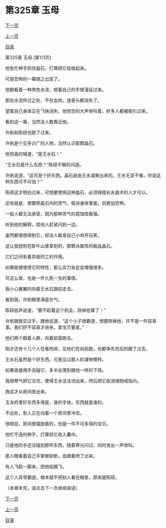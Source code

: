 <h1>第325章    玉母</h1>
            <div><p><a href="./973_%E7%AC%AC325%E7%AB%A0_%E7%8E%89%E6%AF%8D.md">下一页</a></p><p><a href="./971_%E7%AC%AC324%E7%AB%A0_%E6%B0%B4%E6%99%B6%E4%BA%BA.md">上一页</a></p><p><a href="../">目录</a></p></div>
            <div><p>第325章    玉母 (第1/3页)</p><p>他急忙伸手抓住晶石，打算把它给收起来。</p><p>可是恐怖的一幕随之出现了。</p><p>他眼看着一种黑色水流，顺着自己的手臂漫延过来。</p><p>那些水流所过之处，不仅血肉，连骨头都消失了。</p><p>望着自己身体正在飞快消失，他惊恐的大声惨叫着，好多人都被吸引过来。</p><p>看到这一幕，当然没人敢靠近他。</p><p>许帆和陈硕也跑了过来。</p><p>许帆是个见多识广的人物，当然认识那颗晶石。</p><p>他惊喜的喊道，“是王水石！”</p><p>“王水石是什么东西？”陈硕不解的问道。</p><p>许帆说道，“这可是个好东西。晶石是由王水凝聚出来的。王水无坚不摧，你说这种东西可不可怕？”</p><p>陈硕这才明白过来，可想要使用这种晶石，必须得擅长水遁术的人才可以。</p><p>还有就是，想要把晶石内的灵气，吸进身体里面，则更加恐怖。</p><p>一般人都无法承受，因为那种灵气的腐蚀性极强。</p><p>听到他的解释，其他人赶紧闪到一边。</p><p>虽然都很想得到它，却没人敢拿自己小命开玩笑。</p><p>这让我想到在卧牛山里拿到的，那颗冰属性的极品晶石。</p><p>它们之间有着异曲同工的作用。</p><p>如果能够使用它的特性，那么实力肯定会增强很多。</p><p>可这么做，也是一件九死一生的事情。</p><p>我小心翼翼的向着王水石跟前走去。</p><p>看到我，许帆眼里满是杀气。</p><p>陈硕低声说道，“要不趁着这个机会，除掉他算了！”</p><p>许帆跟我交过手，跟他说道，“这个小子很霸道，想要除掉他，并不是一件容易事。我们好不容易才进来，拿宝贝要紧。”</p><p>他们两个跟着人群，向着前面跑去。</p><p>刚才还有十几个人在看热闹，见他们在向前跑，也都争先恐后的跟了过去。</p><p>王水石虽然是个好东西，可我见过那人的凄惨模样。</p><p>如果直接用手去碰它，多半会落到跟他一样的下场。</p><p>我用寒气把它冻住，使得王水没法流出来，然后把它收进储物戒指内。</p><p>我这才从房间里出来。</p><p>玉龙府里好东西多得是，谁的手快，东西就是谁的。</p><p>不远处，有人正在向着一个房间里冲去。</p><p>很明显，房间里摆放着的，也是一件不可多得的宝贝。</p><p>他忙不迭的伸手，打算把它收入囊中。</p><p>只是他的手还没碰到那件东西，随着寒光闪过，同时发出一声惨叫。</p><p>那人眼看着自己手掌被斩断，血跟着喷了出来。</p><p>有人飞起一脚来，把他给踢飞。</p><p>这个人异常霸道，根本就不把别人看在眼里，原来是陈硕。</p><p>（本章未完，请点击下一页继续阅读）</p></div>
            <div><p><a href="./973_%E7%AC%AC325%E7%AB%A0_%E7%8E%89%E6%AF%8D.md">下一页</a></p><p><a href="./971_%E7%AC%AC324%E7%AB%A0_%E6%B0%B4%E6%99%B6%E4%BA%BA.md">上一页</a></p><p><a href="../">目录</a></p></div>